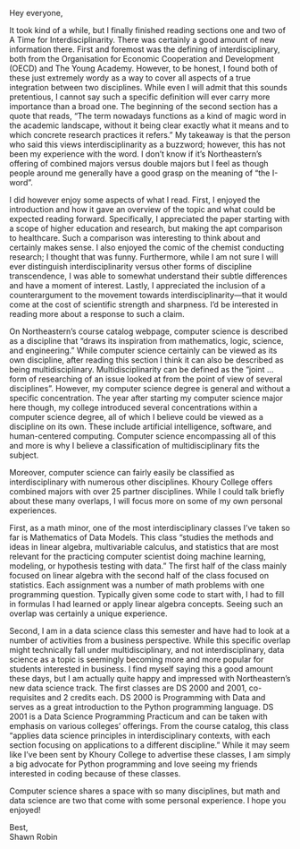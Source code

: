 Hey everyone,

It took kind of a while, but I finally finished reading sections one and two of A Time for Interdisciplinarity. There was certainly a good amount of new information there. First and foremost was the defining of interdisciplinary, both from the Organisation for Economic Cooperation and Development (OECD) and The Young Academy. However, to be honest, I found both of these just extremely wordy as a way to cover all aspects of a true integration between two disciplines. While even I will admit that this sounds pretentious, I cannot say such a specific definition will ever carry more importance than a broad one. The beginning of the second section has a quote that reads, “The term nowadays functions as a kind of magic word in the academic landscape, without it being clear exactly what it means and to which concrete research practices it refers.” My takeaway is that the person who said this views interdisciplinarity as a buzzword; however, this has not been my experience with the word. I don’t know if it’s Northeastern’s offering of combined majors versus double majors but I feel as though people around me generally have a good grasp on the meaning of “the I-word”. 


I did however enjoy some aspects of what I read. First, I enjoyed the introduction and how it gave an overview of the topic and what could be expected reading forward. Specifically, I appreciated the paper starting with a scope of higher education and research, but making the apt comparison to healthcare. Such a comparison was interesting to think about and certainly makes sense. I also enjoyed the comic of the chemist conducting research; I thought that was funny. Furthermore, while I am not sure I will ever distinguish interdisciplinarity versus other forms of discipline transcendence, I was able to somewhat understand their subtle differences and have a moment of interest. Lastly, I appreciated the inclusion of a counterargument to the movement towards interdisciplinarity—that it would come at the cost of scientific strength and sharpness. I’d be interested in reading more about a response to such a claim.


On Northeastern’s course catalog webpage, computer science is described as a discipline that “draws its inspiration from mathematics, logic, science, and engineering.” While computer science certainly can be viewed as its own discipline, after reading this section I think it can also be described as being multidisciplinary. Multidisciplinarity can be defined as the “joint … form of researching of an issue looked at from the point of view of several disciplines”. However, my computer science degree is general and without a specific concentration. The year after starting my computer science major here though, my college introduced several concentrations within a computer science degree, all of which I believe could be viewed as a discipline on its own. These include artificial intelligence, software, and human-centered computing. Computer science encompassing all of this and more is why I believe a classification of multidisciplinary fits the subject.


Moreover, computer science can fairly easily be classified as interdisciplinary with numerous other disciplines. Khoury College offers combined majors with over 25 partner disciplines. While I could talk briefly about these many overlaps, I will focus more on some of my own personal experiences. 


First, as a math minor, one of the most interdisciplinary classes I’ve taken so far is Mathematics of Data Models. This class “studies the methods and ideas in linear algebra, multivariable calculus, and statistics that are most relevant for the practicing computer scientist doing machine learning, modeling, or hypothesis testing with data.” The first half of the class mainly focused on linear algebra with the second half of the class focused on statistics. Each assignment was a number of math problems with one programming question. Typically given some code to start with, I had to fill in formulas I had learned or apply linear algebra concepts. Seeing such an overlap was certainly a unique experience. 


Second, I am in a data science class this semester and have had to look at a number of activities from a business perspective. While this specific overlap might technically fall under multidisciplinary, and not interdisciplinary, data science as a topic is seemingly becoming more and more popular for students interested in business. I find myself saying this a good amount these days, but I am actually quite happy and impressed with Northeastern’s new data science track. The first classes are DS 2000 and 2001, co-requisites and 2 credits each. DS 2000 is Programming with Data and serves as a great introduction to the Python programming language. DS 2001 is a Data Science Programming Practicum and can be taken with emphasis on various colleges’ offerings. From the course catalog, this class “applies data science principles in interdisciplinary contexts, with each section focusing on applications to a different discipline.” While it may seem like I’ve been sent by Khoury College to advertise these classes, I am simply a big advocate for Python programming and love seeing my friends interested in coding because of these classes. 


Computer science shares a space with so many disciplines, but math and data science are two that come with some personal experience. I hope you enjoyed!


Best,  
Shawn Robin 
